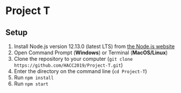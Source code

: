 # Project T

## Setup
1. Install Node.js version 12.13.0 (latest LTS) from [the Node.js website](https://nodejs.org/en/download/)
2. Open Command Prompt (**Windows**) or Terminal (**MacOS/Linux**)
3. Clone the repository to your computer (`git clone https://github.com/HACC2019/Project-T.git`)
4. Enter the directory on the command line (`cd Project-T`)
5. Run `npm install`
6. Run `npm start`